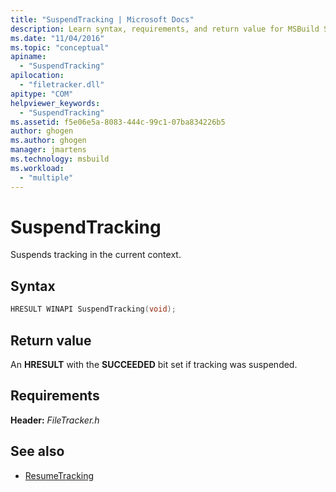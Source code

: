 ```yaml
---
title: "SuspendTracking | Microsoft Docs"
description: Learn syntax, requirements, and return value for MSBuild SuspendTracking, which suspends tracking in the current context.
ms.date: "11/04/2016"
ms.topic: "conceptual"
apiname:
  - "SuspendTracking"
apilocation:
  - "filetracker.dll"
apitype: "COM"
helpviewer_keywords:
  - "SuspendTracking"
ms.assetid: f5e06e5a-8083-444c-99c1-07ba834226b5
author: ghogen
ms.author: ghogen
manager: jmartens
ms.technology: msbuild
ms.workload:
  - "multiple"
---
```

# SuspendTracking

Suspends tracking in the current context.

## Syntax

```cpp
HRESULT WINAPI SuspendTracking(void);
```

## Return value

 An **HRESULT** with the **SUCCEEDED** bit set if tracking was suspended.

## Requirements

 **Header:** *FileTracker.h*

## See also

- [ResumeTracking](../msbuild/resumetracking.md)